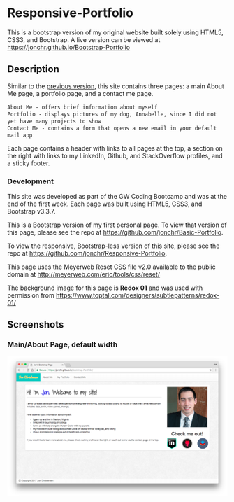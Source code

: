 # Responsive-Portfolio
This is a bootstrap version of my original website built solely using HTML5, CSS3, and Bootstrap. A live version can be viewed at https://jonchr.github.io/Bootstrap-Portfolio

## Description

Similar to the [previous version](https://github.com/jonchr/Basic-Portfolio), this site contains three pages: a main About Me page, a portfolio page, and a contact me page.

	About Me - offers brief information about myself
	Portfolio - displays pictures of my dog, Annabelle, since I did not yet have many projects to show
	Contact Me - contains a form that opens a new email in your default mail app

Each page contains a header with links to all pages at the top, a section on the right with links to my LinkedIn, Github, and StackOverflow profiles, and a sticky footer.

### Development

This site was developed as part of the GW Coding Bootcamp and was at the end of the first week. Each page was built using HTML5, CSS3, and Bootstrap v3.3.7.

This is a Bootstrap version of my first personal page. To view that version of this page, please see the repo at https://github.com/jonchr/Basic-Portfolio.

To view the responsive, Bootstrap-less version of this site, please see the repo at https://github.com/jonchr/Responsive-Portfolio.

This page uses the Meyerweb Reset CSS file v2.0 available to the public domain at http://meyerweb.com/eric/tools/css/reset/

The background image for this page is **Redox 01** and was used with permission from https://www.toptal.com/designers/subtlepatterns/redox-01/

## Screenshots
### Main/About Page, default width
![Main Page](images/main_page.png)